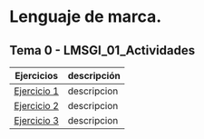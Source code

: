 # Lenguaje de marca. 

## Tema 0 - LMSGI_01_Actividades
| Ejercicios | descripción |
| --- | --- |
| [Ejercicio 1](Tema1/Ejercicio1) | descripcion |
| [Ejercicio 2](Tema1/Ejercicio2) | descripcion |
| [Ejercicio 3](Tema1/Ejercicio3) | descripcion |
